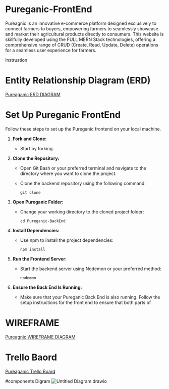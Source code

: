 # Pureganic-FrontEnd

Pureagnic is an innovative e-commerce platform designed exclusively to connect farmers to buyers, empowering farmers to seamlessly showcase and market their agricultural products directly to consumers. This website is skillfully developed using the FULL MERN Stack technologies, offering a comprehensive range of CRUD (Create, Read, Update, Delete) operations for a seamless user experience for farmers.


Instrustion

# Entity Relationship Diagram (ERD)
[Pureaganic ERD DIAGRAM](https://www.figma.com/file/Sb6jLv7E362Sonf5xgCi7C/project3?type=whiteboard&node-id=0-1)

# Set Up Pureganic FrontEnd

Follow these steps to set up the Pureganic frontend on your local machine.

1. **Fork and Clone:**
   - Start by forking.

2. **Clone the Repository:**
   - Open Git Bash or your preferred terminal and navigate to the directory where you want to clone the project.
   - Clone the backend repository using the following command:

     ```shell
     git clone 
     ```

3. **Open Pureganic Folder:**
   - Change your working directory to the cloned project folder:

     ```shell
     cd Pureganic-BackEnd
     ```

4. **Install Dependencies:**
   - Use npm to install the project dependencies:

     ```shell
     npm install
     ```

5. **Run the Frontend Server:**
   - Start the backend server using Nodemon or your preferred method:

     ```shell
     nodemon
     ```

6. **Ensure the Back End Is Running:**
   - Make sure that your Pureganic Back End is also running. Follow the setup instructions for the front end to ensure that both parts of


# WIREFRAME

[Pureagnic WIREFRAME DIAGRAM](https://ibb.co/PTYBX9f)

# Trello Baord

[Pureaganic Trello Board](https://trello.com/b/9nbbCyA3/pureaganic)


#components Digram
![Untitled Diagram drawio](https://github.com/Xn00rX/Pureganic-BackEnd/assets/147029832/8dcf4d45-ca22-4882-97a7-b6c900628f40)



